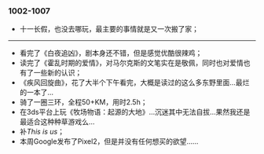 ### 1002-1007

- 十一长假，也没去哪玩，最主要的事情就是又一次搬了家；

---

- 看完了《白夜追凶》，剧本身还不错，但是感觉优酷很辣鸡；
- 读完了《霍乱时期的爱情》，对马尔克斯的文笔实在是敬佩，同时也对爱情也有了一些新的认识；
- 《疾风回旋曲》，花了大半个下午看完，大概是读过的这么多东野里面…最烂的一本了…
- 骑了一圈三环，全程50+KM，用时2.5h；
- 在3ds平台上玩《牧场物语：起源的大地》…沉迷其中无法自拔…果然我还是最适合这种种草游戏么…
- 补*This is us*；
- 本周Google发布了Pixel2，但是并没有任何想买的欲望……


